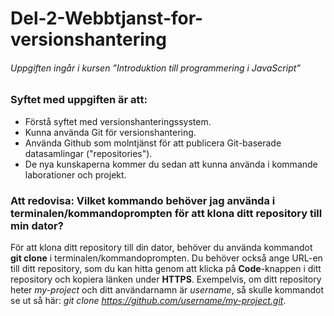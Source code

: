 # Del-2-Webbtjanst-for-versionshantering
###### Uppgiften ingår i kursen ”Introduktion till programmering i JavaScript”

### Syftet med uppgiften är att:
* Förstå syftet med versionshanteringssystem.
* Kunna använda Git för versionshantering.
* Använda Github som molntjänst för att publicera Git-baserade datasamlingar ("repositories").
* De nya kunskaperna kommer du sedan att kunna använda i kommande laborationer och projekt.

### Att redovisa: Vilket kommando behöver jag använda i terminalen/kommandoprompten för att klona ditt repository till min dator?
För att klona ditt repository till din dator, behöver du använda kommandot **git clone** i terminalen/kommandoprompten. Du behöver också ange URL-en till ditt repository, som du kan hitta genom att klicka på **Code**-knappen i ditt repository och kopiera länken under **HTTPS**. Exempelvis, om ditt repository heter *my-project* och ditt användarnamn är *username*, så skulle kommandot se ut så här: *git clone https://github.com/username/my-project.git*.
